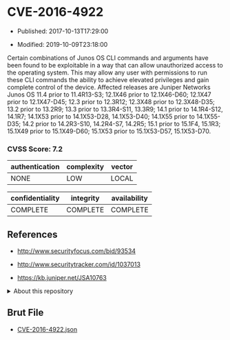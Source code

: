 # CVE-2016-4922

- Published: 2017-10-13T17:29:00

- Modified: 2019-10-09T23:18:00

Certain combinations of Junos OS CLI commands and arguments have been found to be exploitable in a way that can allow unauthorized access to the operating system. This may allow any user with permissions to run these CLI commands the ability to achieve elevated privileges and gain complete control of the device. Affected releases are Juniper Networks Junos OS 11.4 prior to 11.4R13-S3; 12.1X46 prior to 12.1X46-D60; 12.1X47 prior to 12.1X47-D45; 12.3 prior to 12.3R12; 12.3X48 prior to 12.3X48-D35; 13.2 prior to 13.2R9; 13.3 prior to 13.3R4-S11, 13.3R9; 14.1 prior to 14.1R4-S12, 14.1R7; 14.1X53 prior to 14.1X53-D28, 14.1X53-D40; 14.1X55 prior to 14.1X55-D35; 14.2 prior to 14.2R3-S10, 14.2R4-S7, 14.2R5; 15.1 prior to 15.1F4, 15.1R3; 15.1X49 prior to 15.1X49-D60; 15.1X53 prior to 15.1X53-D57, 15.1X53-D70.

### CVSS Score: **7.2**

| authentication | complexity | vector |
| --- | --- | --- |
| NONE | LOW | LOCAL |

| confidentiality | integrity | availability |
| --- | --- | --- |
| COMPLETE | COMPLETE | COMPLETE |

## References

* http://www.securityfocus.com/bid/93534

* http://www.securitytracker.com/id/1037013

* https://kb.juniper.net/JSA10763

<details>
<summary>About this repository</summary> 

  This repository is part of the project [Live Hack CVE](https://github.com/Live-Hack-CVE). Main website can be found [www.live-hack.org](https://www.live-hack.org) 
  
  Made by [Sn0wAlice](https://github.com/Sn0wAlice) for the people that care about security and need to have a feed of the latest CVEs. Hope you enjoy it, don't forget to star the repo and follow me on [Twitter](https://twitter.com/Sn0wAlice) and [Github](https://github.com/Sn0wAlice). And that is my [personnal website](https://www.alice-snow.me/)

  - [Home Page](https://github.com/Live-Hack-CVE)
  - [Framework](https://github.com/Live-Hack-CVE/cve-framework)
  - [CVE database](https://github.com/Live-Hack-CVE/full_database)
  - [Changelog](https://github.com/Live-Hack-CVE/Changelog)
</details>

## Brut File

* [CVE-2016-4922.json](https://raw.githubusercontent.com/Live-Hack-CVE/full_database/main/cves/2016/CVE-2016-4922.json)

